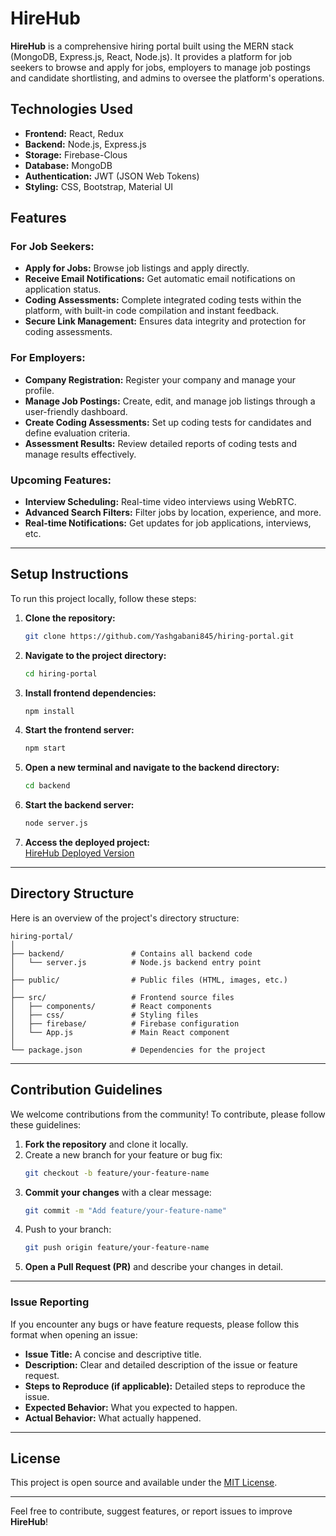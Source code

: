 

# HireHub

**HireHub** is a comprehensive hiring portal built using the MERN stack (MongoDB, Express.js, React, Node.js). It provides a platform for job seekers to browse and apply for jobs, employers to manage job postings and candidate shortlisting, and admins to oversee the platform's operations.

## Technologies Used

- **Frontend:** React, Redux
- **Backend:** Node.js, Express.js
- **Storage:** Firebase-Clous
- **Database:** MongoDB
- **Authentication:** JWT (JSON Web Tokens)
- **Styling:** CSS, Bootstrap, Material UI

## Features

### For Job Seekers:
- **Apply for Jobs:** Browse job listings and apply directly.
- **Receive Email Notifications:** Get automatic email notifications on application status.
- **Coding Assessments:** Complete integrated coding tests within the platform, with built-in code compilation and instant feedback.
- **Secure Link Management:** Ensures data integrity and protection for coding assessments.

### For Employers:
- **Company Registration:** Register your company and manage your profile.
- **Manage Job Postings:** Create, edit, and manage job listings through a user-friendly dashboard.
- **Create Coding Assessments:** Set up coding tests for candidates and define evaluation criteria.
- **Assessment Results:** Review detailed reports of coding tests and manage results effectively.

### Upcoming Features:
- **Interview Scheduling:** Real-time video interviews using WebRTC.
- **Advanced Search Filters:** Filter jobs by location, experience, and more.
- **Real-time Notifications:** Get updates for job applications, interviews, etc.

---

## Setup Instructions

To run this project locally, follow these steps:

1. **Clone the repository:**

   ```bash
   git clone https://github.com/Yashgabani845/hiring-portal.git
   ```

2. **Navigate to the project directory:**

   ```bash
   cd hiring-portal
   ```

3. **Install frontend dependencies:**

   ```bash
   npm install
   ```

4. **Start the frontend server:**

   ```bash
   npm start
   ```

5. **Open a new terminal and navigate to the backend directory:**

   ```bash
   cd backend
   ```

6. **Start the backend server:**

   ```bash
   node server.js
   ```

7. **Access the deployed project:**  
   [HireHub Deployed Version](https://main--hirehub07.netlify.app/)

---

## Directory Structure

Here is an overview of the project's directory structure:

```
hiring-portal/
│
├── backend/               # Contains all backend code
│   └── server.js          # Node.js backend entry point
│
├── public/                # Public files (HTML, images, etc.)
│
├── src/                   # Frontend source files
│   ├── components/        # React components
│   ├── css/               # Styling files
│   ├── firebase/          # Firebase configuration
│   └── App.js             # Main React component
│
└── package.json           # Dependencies for the project
```

---

## Contribution Guidelines

We welcome contributions from the community! To contribute, please follow these guidelines:

1. **Fork the repository** and clone it locally.
2. Create a new branch for your feature or bug fix:
   ```bash
   git checkout -b feature/your-feature-name
   ```
3. **Commit your changes** with a clear message:
   ```bash
   git commit -m "Add feature/your-feature-name"
   ```
4. Push to your branch:
   ```bash
   git push origin feature/your-feature-name
   ```
5. **Open a Pull Request (PR)** and describe your changes in detail.

---

### Issue Reporting

If you encounter any bugs or have feature requests, please follow this format when opening an issue:

- **Issue Title:** A concise and descriptive title.
- **Description:** Clear and detailed description of the issue or feature request.
- **Steps to Reproduce (if applicable):** Detailed steps to reproduce the issue.
- **Expected Behavior:** What you expected to happen.
- **Actual Behavior:** What actually happened.

---

## License

This project is open source and available under the [MIT License](https://opensource.org/licenses/MIT).

---

Feel free to contribute, suggest features, or report issues to improve **HireHub**!

